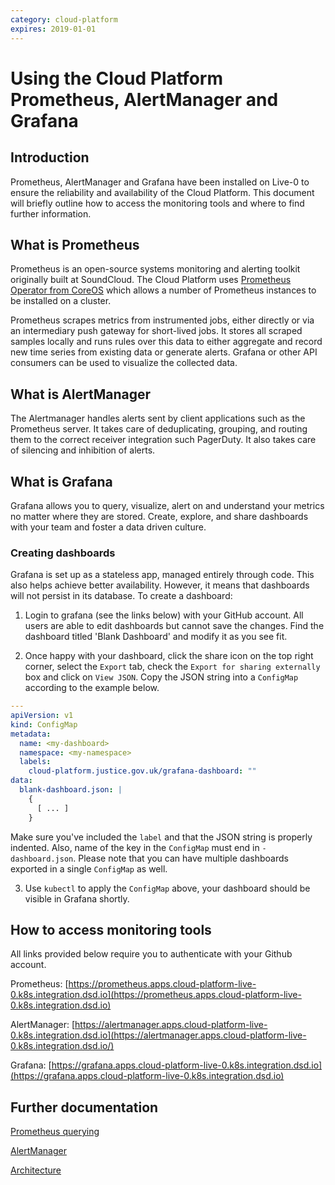 ```yaml
---
category: cloud-platform
expires: 2019-01-01
---
```

# Using the Cloud Platform Prometheus, AlertManager and Grafana
## Introduction
Prometheus, AlertManager and Grafana have been installed on Live-0 to ensure the reliability and availability of the Cloud Platform. This document will briefly outline how to access the monitoring tools and where to find further information.

## What is Prometheus

Prometheus is an open-source systems monitoring and alerting toolkit originally built at SoundCloud. The Cloud Platform uses [Prometheus Operator from CoreOS](https://github.com/coreos/prometheus-operator) which allows a number of Prometheus instances to be installed on a cluster.

Prometheus scrapes metrics from instrumented jobs, either directly or via an intermediary push gateway for short-lived jobs. It stores all scraped samples locally and runs rules over this data to either aggregate and record new time series from existing data or generate alerts. Grafana or other API consumers can be used to visualize the collected data.

## What is AlertManager

The Alertmanager handles alerts sent by client applications such as the Prometheus server. It takes care of deduplicating, grouping, and routing them to the correct receiver integration such PagerDuty. It also takes care of silencing and inhibition of alerts.

## What is Grafana

Grafana allows you to query, visualize, alert on and understand your metrics no matter where they are stored. Create, explore, and share dashboards with your team and foster a data driven culture.

### Creating dashboards
Grafana is set up as a stateless app, managed entirely through code. This also helps achieve better availability. However, it means that dashboards will not persist in its database. To create a dashboard:

1. Login to grafana (see the links below) with your GitHub account. All users are able to edit dashboards but cannot save the changes. Find the dashboard titled 'Blank Dashboard' and modify it as you see fit.

2. Once happy with your dashboard, click the share icon on the top right corner, select the `Export` tab, check the `Export for sharing externally` box and click on `View JSON`. Copy the JSON string into a `ConfigMap` according to the example below.

```YAML
---
apiVersion: v1
kind: ConfigMap
metadata:
  name: <my-dashboard>
  namespace: <my-namespace>
  labels:
    cloud-platform.justice.gov.uk/grafana-dashboard: ""
data:
  blank-dashboard.json: |
    {
      [ ... ]
    }
```

Make sure you've included the `label` and that the JSON string is properly indented. Also, name of the key in the `ConfigMap` must end in `-dashboard.json`. Please note that you can have multiple dashboards exported in a single `ConfigMap` as well.

3. Use `kubectl` to apply the `ConfigMap` above, your dashboard should be visible in Grafana shortly.

## How to access monitoring tools

All links provided below require you to authenticate with your Github account.

Prometheus: [https://prometheus.apps.cloud-platform-live-0.k8s.integration.dsd.io](https://prometheus.apps.cloud-platform-live-0.k8s.integration.dsd.io)

AlertManager: [https://alertmanager.apps.cloud-platform-live-0.k8s.integration.dsd.io](https://alertmanager.apps.cloud-platform-live-0.k8s.integration.dsd.io/)

Grafana: [https://grafana.apps.cloud-platform-live-0.k8s.integration.dsd.io](https://grafana.apps.cloud-platform-live-0.k8s.integration.dsd.io)


## Further documentation

[Prometheus querying](https://prometheus.io/docs/prometheus/latest/querying/basics)

[AlertManager](https://prometheus.io/docs/alerting/alertmanager)

[Architecture](https://prometheus.io/docs/introduction/overview/#architecture)
